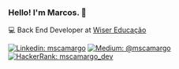 ### Hello! I'm Marcos. 🤙

💻 Back End Developer at [Wiser Educação](https://wisereducacao.com/) <br>

[![Linkedin: mscamargo](https://img.shields.io/badge/-Linkedin-0077B5?style=flat-square&logo=Linkedin&logoColor=white&link=https://www.linkedin.com/in/mscamargo/)](https://www.linkedin.com/in/mscamargo/)
[![Medium: @mscamargo](https://img.shields.io/badge/-Medium-12100E?style=flat-square&logo=Medium&logoColor=white&link=https://medium.com/@mscamargo)](https://medium.com/@mscamargo)
[![HackerRank: mscamargo_dev](https://img.shields.io/badge/-HackerRank-2EC866?style=flat-square&logo=HackerRank&logoColor=white&link=https://www.hackerrank.com/mscamargo)](https://www.hackerrank.com/mscamargo)
